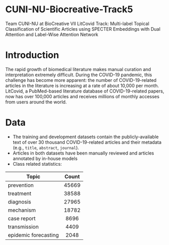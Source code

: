 # CUNI-NU-Biocreative-Track5
Team CUNI-NU at BioCreative VII LitCovid Track: Multi-label Topical Classification of Scientific Articles using SPECTER Embeddings with Dual Attention and Label-Wise Attention Network

# Introduction
The rapid growth of biomedical literature makes manual curation and interpretation extremely difficult. During the COVID-19 pandemic, this challenge has become more apparent: the number of COVID-19-related articles in the literature is increasing at a rate of about 10,000 per month. LitCovid, a PubMed-based literature database of COVID-19-related papers, now has over 100,000 articles and receives millions of monthly accesses from users around the world.

# Data
* The training and development datasets contain the publicly-available text of over 30 thousand COVID-19-related articles and their metadata (e.g., `title`, `abstract`, `journal`). 
* Articles in both datasets have been manually reviewed and articles annotated by in-house models
* Class related statistics:

| Topic                 |  Count  |
|-----------------------|:-------:|
| prevention            |  45669  |
| treatment             |  38588  |
| diagnosis             |  27965  |
| mechanism             |  18782  |     
| case report           |  8696   |
| transmission          |  4409   |
| epidemic forecasting  |  2048   |
